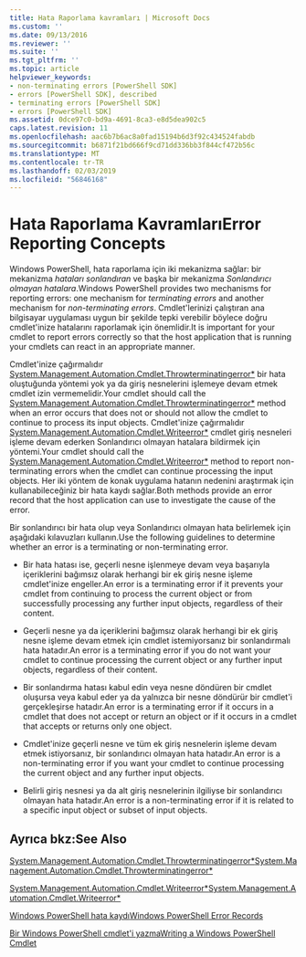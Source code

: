 ```yaml
---
title: Hata Raporlama kavramları | Microsoft Docs
ms.custom: ''
ms.date: 09/13/2016
ms.reviewer: ''
ms.suite: ''
ms.tgt_pltfrm: ''
ms.topic: article
helpviewer_keywords:
- non-terminating errors [PowerShell SDK]
- errors [PowerShell SDK], described
- terminating errors [PowerShell SDK]
- errors [PowerShell SDK]
ms.assetid: 0dce97c0-bd9a-4691-8ca3-e8d5dea902c5
caps.latest.revision: 11
ms.openlocfilehash: aac6b7b6ac8a0fad15194b6d3f92c434524fabdb
ms.sourcegitcommit: b6871f21bd666f9cd71dd336bb3f844cf472b56c
ms.translationtype: MT
ms.contentlocale: tr-TR
ms.lasthandoff: 02/03/2019
ms.locfileid: "56846168"
---
```

# <a name="error-reporting-concepts"></a><span data-ttu-id="0a36d-102">Hata Raporlama Kavramları</span><span class="sxs-lookup"><span data-stu-id="0a36d-102">Error Reporting Concepts</span></span>

<span data-ttu-id="0a36d-103">Windows PowerShell, hata raporlama için iki mekanizma sağlar: bir mekanizma *hataları sonlandıran* ve başka bir mekanizma *Sonlandırıcı olmayan hatalara*.</span><span class="sxs-lookup"><span data-stu-id="0a36d-103">Windows PowerShell provides two mechanisms for reporting errors: one mechanism for *terminating errors* and another mechanism for *non-terminating errors*.</span></span> <span data-ttu-id="0a36d-104">Cmdlet'lerinizi çalıştıran ana bilgisayar uygulaması uygun bir şekilde tepki verebilir böylece doğru cmdlet'inize hatalarını raporlamak için önemlidir.</span><span class="sxs-lookup"><span data-stu-id="0a36d-104">It is important for your cmdlet to report errors correctly so that the host application that is running your cmdlets can react in an appropriate manner.</span></span>

<span data-ttu-id="0a36d-105">Cmdlet'inize çağırmalıdır [System.Management.Automation.Cmdlet.Throwterminatingerror\*](/dotnet/api/System.Management.Automation.Cmdlet.ThrowTerminatingError) bir hata oluştuğunda yöntemi yok ya da giriş nesnelerini işlemeye devam etmek cmdlet izin vermemelidir.</span><span class="sxs-lookup"><span data-stu-id="0a36d-105">Your cmdlet should call the [System.Management.Automation.Cmdlet.Throwterminatingerror\*](/dotnet/api/System.Management.Automation.Cmdlet.ThrowTerminatingError) method when an error occurs that does not or should not allow the cmdlet to continue to process its input objects.</span></span> <span data-ttu-id="0a36d-106">Cmdlet'inize çağırmalıdır [System.Management.Automation.Cmdlet.Writeerror\*](/dotnet/api/System.Management.Automation.Cmdlet.WriteError) cmdlet giriş nesneleri işleme devam ederken Sonlandırıcı olmayan hatalara bildirmek için yöntemi.</span><span class="sxs-lookup"><span data-stu-id="0a36d-106">Your cmdlet should call the [System.Management.Automation.Cmdlet.Writeerror\*](/dotnet/api/System.Management.Automation.Cmdlet.WriteError) method to report non-terminating errors when the cmdlet can continue processing the input objects.</span></span> <span data-ttu-id="0a36d-107">Her iki yöntem de konak uygulama hatanın nedenini araştırmak için kullanabileceğiniz bir hata kaydı sağlar.</span><span class="sxs-lookup"><span data-stu-id="0a36d-107">Both methods provide an error record that the host application can use to investigate the cause of the error.</span></span>

<span data-ttu-id="0a36d-108">Bir sonlandırıcı bir hata olup veya Sonlandırıcı olmayan hata belirlemek için aşağıdaki kılavuzları kullanın.</span><span class="sxs-lookup"><span data-stu-id="0a36d-108">Use the following guidelines to determine whether an error is a terminating or non-terminating error.</span></span>

- <span data-ttu-id="0a36d-109">Bir hata hatası ise, geçerli nesne işlenmeye devam veya başarıyla içeriklerini bağımsız olarak herhangi bir ek giriş nesne işleme cmdlet'inize engeller.</span><span class="sxs-lookup"><span data-stu-id="0a36d-109">An error is a terminating error if it prevents your cmdlet from continuing to process the current object or from successfully processing any further input objects, regardless of their content.</span></span>

- <span data-ttu-id="0a36d-110">Geçerli nesne ya da içeriklerini bağımsız olarak herhangi bir ek giriş nesne işleme devam etmek için cmdlet istemiyorsanız bir sonlandırmalı hata hatadır.</span><span class="sxs-lookup"><span data-stu-id="0a36d-110">An error is a terminating error if you do not want your cmdlet to continue processing the current object or any further input objects, regardless of their content.</span></span>

- <span data-ttu-id="0a36d-111">Bir sonlandırma hatası kabul edin veya nesne döndüren bir cmdlet oluşursa veya kabul eder ya da yalnızca bir nesne döndürür bir cmdlet'i gerçekleşirse hatadır.</span><span class="sxs-lookup"><span data-stu-id="0a36d-111">An error is a terminating error if it occurs in a cmdlet that does not accept or return an object or if it occurs in a cmdlet that accepts or returns only one object.</span></span>

- <span data-ttu-id="0a36d-112">Cmdlet'inize geçerli nesne ve tüm ek giriş nesnelerin işleme devam etmek istiyorsanız, bir sonlandırıcı olmayan hata hatadır.</span><span class="sxs-lookup"><span data-stu-id="0a36d-112">An error is a non-terminating error if you want your cmdlet to continue processing the current object and any further input objects.</span></span>

- <span data-ttu-id="0a36d-113">Belirli giriş nesnesi ya da alt giriş nesnelerinin ilgiliyse bir sonlandırıcı olmayan hata hatadır.</span><span class="sxs-lookup"><span data-stu-id="0a36d-113">An error is a non-terminating error if it is related to a specific input object or subset of input objects.</span></span>

## <a name="see-also"></a><span data-ttu-id="0a36d-114">Ayrıca bkz:</span><span class="sxs-lookup"><span data-stu-id="0a36d-114">See Also</span></span>

[<span data-ttu-id="0a36d-115">System.Management.Automation.Cmdlet.Throwterminatingerror\*</span><span class="sxs-lookup"><span data-stu-id="0a36d-115">System.Management.Automation.Cmdlet.Throwterminatingerror\*</span></span>](/dotnet/api/System.Management.Automation.Cmdlet.ThrowTerminatingError)

[<span data-ttu-id="0a36d-116">System.Management.Automation.Cmdlet.Writeerror\*</span><span class="sxs-lookup"><span data-stu-id="0a36d-116">System.Management.Automation.Cmdlet.Writeerror\*</span></span>](/dotnet/api/System.Management.Automation.Cmdlet.WriteError)

[<span data-ttu-id="0a36d-117">Windows PowerShell hata kaydı</span><span class="sxs-lookup"><span data-stu-id="0a36d-117">Windows PowerShell Error Records</span></span>](./windows-powershell-error-records.md)

[<span data-ttu-id="0a36d-118">Bir Windows PowerShell cmdlet'i yazma</span><span class="sxs-lookup"><span data-stu-id="0a36d-118">Writing a Windows PowerShell Cmdlet</span></span>](./writing-a-windows-powershell-cmdlet.md)
